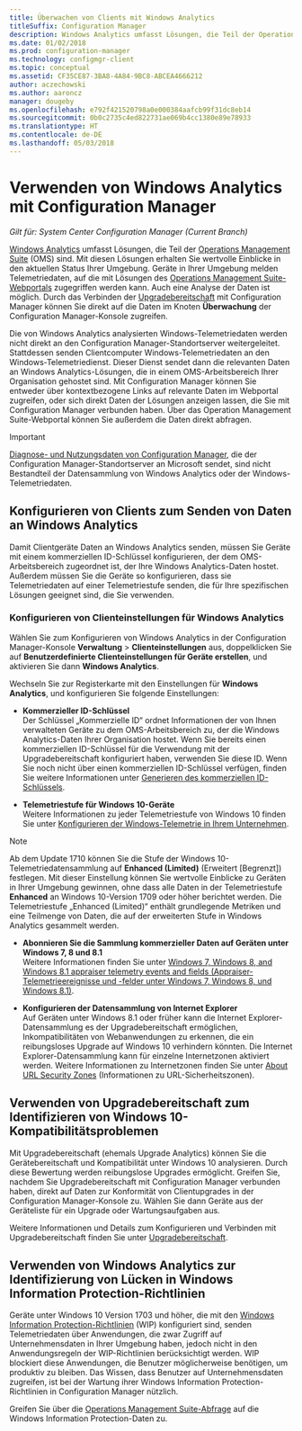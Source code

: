 ```yaml
---
title: Überwachen von Clients mit Windows Analytics
titleSuffix: Configuration Manager
description: Windows Analytics umfasst Lösungen, die Teil der Operations Management Suite sind und Ihnen wertvolle Einblicke in den aktuellen Status Ihrer Umgebung geben. Dies geschieht durch die Nutzung von Windows-Telemetriedaten, die von Geräten in Ihrer Umgebung gesendet werden.
ms.date: 01/02/2018
ms.prod: configuration-manager
ms.technology: configmgr-client
ms.topic: conceptual
ms.assetid: CF35CE87-3BA8-4A84-9BC8-ABCEA4666212
author: aczechowski
ms.author: aaroncz
manager: dougeby
ms.openlocfilehash: e792f421520798a0e000384aafcb99f31dc8eb14
ms.sourcegitcommit: 0b0c2735c4ed822731ae069b4cc1380e89e78933
ms.translationtype: HT
ms.contentlocale: de-DE
ms.lasthandoff: 05/03/2018
---
```

# <a name="use-windows-analytics-with-configuration-manager"></a>Verwenden von Windows Analytics mit Configuration Manager

*Gilt für: System Center Configuration Manager (Current Branch)*

[Windows Analytics](https://www.microsoft.com/WindowsForBusiness/windows-analytics) umfasst Lösungen, die Teil der [Operations Management Suite](/azure/operations-management-suite/operations-management-suite-overview) (OMS) sind. Mit diesen Lösungen erhalten Sie wertvolle Einblicke in den aktuellen Status Ihrer Umgebung. Geräte in Ihrer Umgebung melden Telemetriedaten, auf die mit Lösungen des [Operations Management Suite-Webportals](https://mms.microsoft.com) zugegriffen werden kann. Auch eine Analyse der Daten ist möglich. Durch das Verbinden der [Upgradebereitschaft](/sccm/core/clients/manage/upgrade/upgrade-analytics) mit Configuration Manager können Sie direkt auf die Daten im Knoten **Überwachung** der Configuration Manager-Konsole zugreifen.

Die von Windows Analytics analysierten Windows-Telemetriedaten werden nicht direkt an den Configuration Manager-Standortserver weitergeleitet. Stattdessen senden Clientcomputer Windows-Telemetriedaten an den Windows-Telemetriedienst. Dieser Dienst sendet dann die relevanten Daten an Windows Analytics-Lösungen, die in einem OMS-Arbeitsbereich Ihrer Organisation gehostet sind. Mit Configuration Manager können Sie entweder über kontextbezogene Links auf relevante Daten im Webportal zugreifen, oder sich direkt Daten der Lösungen anzeigen lassen, die Sie mit Configuration Manager verbunden haben. Über das Operation Management Suite-Webportal können Sie außerdem die Daten direkt abfragen.

>[!Important]
>[Diagnose- und Nutzungsdaten von Configuration Manager](../../plan-design/diagnostics/diagnostics-and-usage-data.md), die der Configuration Manager-Standortserver an Microsoft sendet, sind nicht Bestandteil der Datensammlung von Windows Analytics oder der Windows-Telemetriedaten.

## <a name="configure-clients-to-report-data-to-windows-analytics"></a>Konfigurieren von Clients zum Senden von Daten an Windows Analytics

Damit Clientgeräte Daten an Windows Analytics senden, müssen Sie Geräte mit einem kommerziellen ID-Schlüssel konfigurieren, der dem OMS-Arbeitsbereich zugeordnet ist, der Ihre Windows Analytics-Daten hostet. Außerdem müssen Sie die Geräte so konfigurieren, dass sie Telemetriedaten auf einer Telemetriestufe senden, die für Ihre spezifischen Lösungen geeignet sind, die Sie verwenden. 

### <a name="configure-windows-analytics-client-settings"></a>Konfigurieren von Clienteinstellungen für Windows Analytics
Wählen Sie zum Konfigurieren von Windows Analytics in der Configuration Manager-Konsole **Verwaltung** > **Clienteinstellungen** aus, doppelklicken Sie auf **Benutzerdefinierte Clienteinstellungen für Geräte erstellen**, und aktivieren Sie dann **Windows Analytics**.  

Wechseln Sie zur Registerkarte mit den Einstellungen für **Windows Analytics**, und konfigurieren Sie folgende Einstellungen:
  -  **Kommerzieller ID-Schlüssel**  
Der Schlüssel „Kommerzielle ID“ ordnet Informationen der von Ihnen verwalteten Geräte zu dem OMS-Arbeitsbereich zu, der die Windows Analytics-Daten Ihrer Organisation hostet. Wenn Sie bereits einen kommerziellen ID-Schlüssel für die Verwendung mit der Upgradebereitschaft konfiguriert haben, verwenden Sie diese ID. Wenn Sie noch nicht über einen kommerziellen ID-Schlüssel verfügen, finden Sie weitere Informationen unter [Generieren des kommerziellen ID-Schlüssels]( https://technet.microsoft.com/itpro/windows/deploy/upgrade-readiness-get-started#generate-your-commercial-id-key).

  -  **Telemetriestufe für Windows 10-Geräte**   
Weitere Informationen zu jeder Telemetriestufe von Windows 10 finden Sie unter [Konfigurieren der Windows-Telemetrie in Ihrem Unternehmen](https://technet.microsoft.com/itpro/windows/manage/configure-windows-telemetry-in-your-organization#telemetry-levels).

   > [!Note]
   > Ab dem Update 1710 können Sie die Stufe der Windows 10-Telemetriedatensammlung auf **Enhanced (Limited)** (Erweitert [Begrenzt]) festlegen. Mit dieser Einstellung können Sie wertvolle Einblicke zu Geräten in Ihrer Umgebung gewinnen, ohne dass alle Daten in der Telemetriestufe **Enhanced** an Windows 10-Version 1709 oder höher berichtet werden. Die Telemetriestufe „Enhanced (Limited)“ enthält grundlegende Metriken und eine Teilmenge von Daten, die auf der erweiterten Stufe in Windows Analytics gesammelt werden.


  -  **Abonnieren Sie die Sammlung kommerzieller Daten auf Geräten unter Windows 7, 8 und 8.1**   
Weitere Informationen finden Sie unter [Windows 7, Windows 8, and Windows 8.1 appraiser telemetry events and fields (Appraiser-Telemetrieereignisse und -felder unter Windows 7, Windows 8, und Windows 8.1)](https://go.microsoft.com/fwlink/?LinkID=822965).

  -  **Konfigurieren der Datensammlung von Internet Explorer**  
Auf Geräten unter Windows 8.1 oder früher kann die Internet Explorer-Datensammlung es der Upgradebereitschaft ermöglichen, Inkompatibilitäten von Webanwendungen zu erkennen, die ein reibungsloses Upgrade auf Windows 10 verhindern könnten. Die Internet Explorer-Datensammlung kann für einzelne Internetzonen aktiviert werden. Weitere Informationen zu Internetzonen finden Sie unter [About URL Security Zones](https://msdn.microsoft.com/library/ms537183(v=vs.85).aspx) (Informationen zu URL-Sicherheitszonen).

## <a name="use-upgrade-readiness-to-identify-windows-10-compatibility-issues"></a>Verwenden von Upgradebereitschaft zum Identifizieren von Windows 10-Kompatibilitätsproblemen

Mit Upgradebereitschaft (ehemals Upgrade Analytics) können Sie die Gerätebereitschaft und Kompatibilität unter Windows 10 analysieren. Durch diese Bewertung werden reibungslose Upgrades ermöglicht. Greifen Sie, nachdem Sie Upgradebereitschaft mit Configuration Manager verbunden haben, direkt auf Daten zur Konformität von Clientupgrades in der Configuration Manager-Konsole zu. Wählen Sie dann Geräte aus der Geräteliste für ein Upgrade oder Wartungsaufgaben aus.

Weitere Informationen und Details zum Konfigurieren und Verbinden mit Upgradebereitschaft finden Sie unter [Upgradebereitschaft](../../clients/manage/upgrade/upgrade-analytics.md).

## <a name="use-windows-analytics-to-identify-gaps-in-windows-information-protection-policies"></a>Verwenden von Windows Analytics zur Identifizierung von Lücken in Windows Information Protection-Richtlinien

Geräte unter Windows 10 Version 1703 und höher, die mit den [Windows Information Protection-Richtlinien](https://docs.microsoft.com/windows/threat-protection/windows-information-protection/protect-enterprise-data-using-wip) (WIP) konfiguriert sind, senden Telemetriedaten über Anwendungen, die zwar Zugriff auf Unternehmensdaten in Ihrer Umgebung haben, jedoch nicht in den Anwendungsregeln der WIP-Richtlinien berücksichtigt werden. WIP blockiert diese Anwendungen, die Benutzer möglicherweise benötigen, um produktiv zu bleiben. Das Wissen, dass Benutzer auf Unternehmensdaten zugreifen, ist bei der Wartung ihrer Windows Information Protection-Richtlinien in Configuration Manager nützlich. 

Greifen Sie über die [Operations Management Suite-Abfrage](https://go.microsoft.com/fwlink/?linkid=849952) auf die Windows Information Protection-Daten zu.
